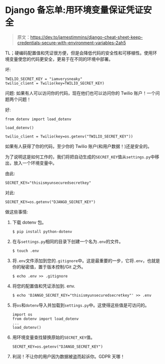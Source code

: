 # Django 备忘单:用环境变量保证凭证安全

> 原文：<https://dev.to/jamestimmins/django-cheat-sheet-keep-credentials-secure-with-environment-variables-2ah5>

TL；硬编码配置值和凭证很方便，但是会降低代码的安全性和可移植性。使用环境变量使您的代码更安全，更易于在不同的环境中部署。

坏:

```
TWILIO_SECRET_KEY = "iamverysneaky"
twilio_client = Twilio(key=TWILIO_SECRET_KEY) 
```

问题:
如果有人可以访问你的代码，现在他们也可以访问你的 Twilio 账户！一个问题两个问题！

好:

```
from dotenv import load_dotenv

load_dotenv()

twilio_client = Twilio(key=os.getenv("TWILIO_SECRET_KEY")) 
```

如果有人获得了你的代码，至少你的 Twilio 账户(和用户数据！)还是安全的。

为了说明这是如何工作的，我们将把自动生成的`SECRET_KEY`值从`settings.py`中移出，放入一个环境变量中。

由此:

```
SECRET_KEY="thisismyunsecuredsecretkey" 
```

对此:

```
SECRET_KEY=os.getenv("DJANGO_SECRET_KEY") 
```

做这些事情:

1.  下载 dotenv 包。

    ```
    $ pip install python-dotenv 
    ```

2.  在与`settings.py`相同的目录下创建一个名为`.env`的文件。

    ```
    $ touch .env 
    ```

3.  将`.env`文件添加到您的`.gitignore`中。这是最重要的一步，它将`.env`，也就是你的秘密值，置于版本控制/Git 之外。

    ```
    $ echo .env >> .gitignore 
    ```

4.  将您的配置值和凭证添加到. env.

    ```
    $ echo 'DJANGO_SECRET_KEY="thisismyunsecuredsecretkey"' >> .env 
    ```

5.  将`os`和`dotenv`导入并加载到`settings.py`中。这使得这些值是可访问的。

    ```
    import os
    from dotenv import load_dotenv
    ...
    load_dotenv() 
    ```

6.  用环境变量查找替换原始的`SECRET_KEY`值。

    ```
    SECRET_KEY=os.getenv("DJANGO_SECRET_KEY") 
    ```

7.  利润！不让你的用户因为数据被盗而起诉你。GDPR 天哪！